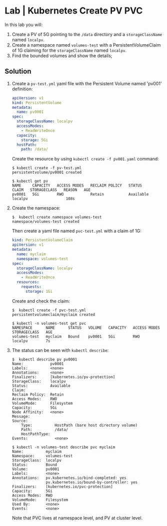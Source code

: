 # Lab | Kubernetes Create PV PVC

In this lab you will:

1. Create a PV of 5G pointing to the `/data` directory and a `storageClassName` named `localpv`.
2. Create a namespace named `volumes-test` with a PersistentVolumeClaim of 1G claiming for the `storageClassName` named `localpv`.
3. Find the bounded volumes and show the details;

## Solution

1. Create a `pv-test.yml` yaml file with the Persistent Volume named 'pv001'
   definition:

   ```yaml
   apiVersion: v1
   kind: PersistentVolume
   metadata:
     name: pv0001
   spec:
     storageClassName: localpv
     accessModes:
       - ReadWriteOnce
     capacity:
       storage: 5Gi
     hostPath:
       path: /data/
   ```

   Create the resource by using `kubectl create -f pv001.yaml` command:

   ```console
   $ kubectl create -f pv-test.yml
   persistentvolume/pv0001 created

   $ kubectl get pv
   NAME     CAPACITY   ACCESS MODES   RECLAIM POLICY   STATUS      CLAIM   STORAGECLASS   REASON   AGE
   pv0001   5Gi        RWO            Retain           Available           localpv                 108s
   ```

2. Create the namespace:

   ```console
   $  kubectl create namespace volumes-test
   namespace/volumes-test created
   ```

   Then create a yaml file named `pvc-test.yml` with a claim of 1G:

   ```yaml
   kind: PersistentVolumeClaim
   apiVersion: v1
   metadata:
     name: myclaim
     namespace: volumes-test
   spec:
     storageClassName: localpv
     accessModes:
       - ReadWriteOnce
     resources:
       requests:
         storage: 1Gi
   ```

   Create and check the claim:

   ```console
   $  kubectl create -f pvc-test.yml
   persistentvolumeclaim/myclaim created

   $ kubectl -n volumes-test get pvc
   NAMESPACE      NAME      STATUS   VOLUME   CAPACITY   ACCESS MODES   STORAGECLASS   AGE
   volumes-test   myclaim   Bound    pv0001   5Gi        RWO            localpv        7s
   ```

3. The status can be seen with `kubectl describe`:

   ```console
   $  kubectl describe pv pv0001
   Name:            pv0001
   Labels:          <none>
   Annotations:     <none>
   Finalizers:      [kubernetes.io/pv-protection]
   StorageClass:    localpv
   Status:          Available
   Claim:
   Reclaim Policy:  Retain
   Access Modes:    RWO
   VolumeMode:      Filesystem
   Capacity:        5Gi
   Node Affinity:   <none>
   Message:
   Source:
       Type:          HostPath (bare host directory volume)
       Path:          /data/
       HostPathType:
   Events:            <none>

   $ kubectl -n volumes-test describe pvc myclaim
   Name:          myclaim
   Namespace:     volumes-test
   StorageClass:  localpv
   Status:        Bound
   Volume:        pv0001
   Labels:        <none>
   Annotations:   pv.kubernetes.io/bind-completed: yes
                  pv.kubernetes.io/bound-by-controller: yes
   Finalizers:    [kubernetes.io/pvc-protection]
   Capacity:      5Gi
   Access Modes:  RWO
   VolumeMode:    Filesystem
   Used By:       <none>
   Events:        <none>
   ```

   Note that PVC lives at namespace level, and PV at cluster level.
